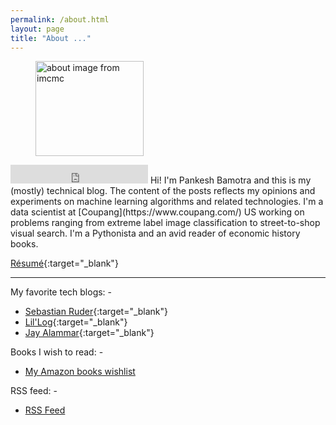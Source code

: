 ```yaml
---
permalink: /about.html
layout: page
title: "About ..."
---
```



<figure>
    <img src="https://ucarecdn.com/d7baf350-c689-4a56-b390-c72bf6542f16/about.gif" alt="about image from imcmc" width="173px" height="152px"/>
</figure>
<iframe src="https://ghbtns.com/github-btn.html?user=pbamotra&type=follow&count=true&size=large" frameborder="0" scrolling="0" width="220px" height="30px"></iframe>
Hi! I'm Pankesh Bamotra and this is my (mostly) technical blog. The content of the posts reflects my opinions and experiments on machine learning algorithms and related technologies. I'm a data scientist at [Coupang](https://www.coupang.com/) US working on problems ranging from extreme label image classification to street-to-shop visual search. I'm a Pythonista and an avid reader of economic history books.

<i class="far fa-file-pdf"></i> [Résumé]({{site.baseurl}}/_assets/Pankesh__Resume.pdf){:target="_blank"}

<hr/>

My favorite tech blogs: -

- [Sebastian Ruder](http://ruder.io/){:target="_blank"}
- [Lil'Log](https://lilianweng.github.io/lil-log/){:target="_blank"}
- [Jay Alammar](http://jalammar.github.io/){:target="_blank"}

Books I wish to read: -

- [My Amazon books wishlist](https://www.amazon.com/gp/registry/wishlist/3JMN5JCMYRY9P/)

RSS feed: -

- <p class="rss-subscribe"><a href="{{ "/feed.xml" | relative_url }}">RSS Feed</a></p>